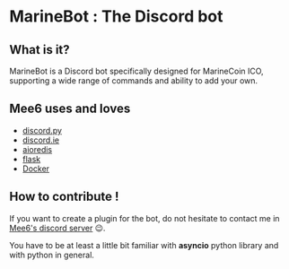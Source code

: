 # MarineBot : The Discord bot

## What is it?
MarineBot is a Discord bot specifically designed for MarineCoin ICO, supporting a wide range of commands and ability to add your own.

## Mee6 uses and loves

- [discord.py](https://github.com/Rapptz/discord.py)
- [discord.ie](https://github.com/qeled/discordie)
- [aioredis](https://github.com/aio-libs/aioredis)
- [flask](http://flask.pocoo.org)
- [Docker](https://www.docker.com/)

## How to contribute !

If you want to create a plugin for the bot, do not hesitate to contact me in 
[Mee6's discord server](https://discord.gg/mee6) :wink:.

You have to be at least a little bit familiar with **asyncio** python library 
and with python in general.
